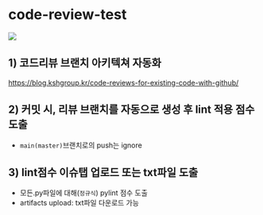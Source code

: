 # code-review-test

<img src="https://blog.kshgroup.kr/content/images/2020/04/review.png">

## 1) 코드리뷰 브랜치 아키텍쳐 자동화
https://blog.kshgroup.kr/code-reviews-for-existing-code-with-github/

## 2) 커밋 시, 리뷰 브랜치를 자동으로 생성 후 lint 적용 점수 도출
- `main(master)`브랜치로의 push는 ignore

## 3) lint점수 이슈탭 업로드 또는 txt파일 도출
- 모든.py파일에 대해(`정규식`) pylint 점수 도출
- artifacts upload: txt파일 다운로드 가능
